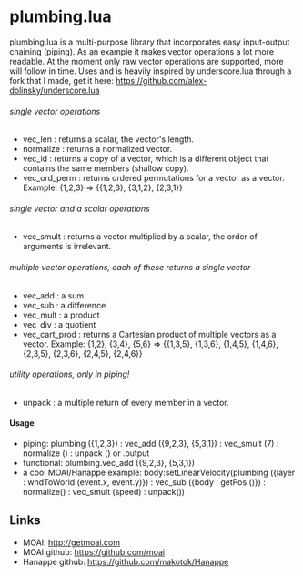 # plumbing.lua
plumbing.lua is a multi-purpose library that incorporates
easy input-output chaining (piping). As an example it makes vector operations a lot more readable.
At the moment only raw vector operations are supported, more will follow in time.
Uses and is heavily inspired by underscore.lua through a fork that I made,
get it here: https://github.com/alex-dolinsky/underscore.lua


###### single vector operations

- vec_len : returns a scalar, the vector's length.
- normalize : returns a normalized vector.
- vec_id : returns a copy of a vector, which is a different object that contains the same members (shallow copy).
- vec_ord_perm : returns ordered permutations for a vector as a vector. Example: {1,2,3} => {{1,2,3}, {3,1,2}, {2,3,1}}

###### single vector and a scalar operations

- vec_smult : returns a vector multiplied by a scalar, the order of arguments is irrelevant.

###### multiple vector operations, *each of these returns a single vector*

- vec_add : a sum
- vec_sub : a difference
- vec_mult : a product
- vec_div : a quotient
- vec_cart_prod : returns a Cartesian product of multiple vectors as a vector. Example: {1,2}, {3,4}, {5,6} =>
{{1,3,5}, {1,3,6}, {1,4,5}, {1,4,6}, {2,3,5}, {2,3,6}, {2,4,5}, {2,4,6}}

###### utility operations, only in piping!
- unpack : a multiple return of every member in a vector.

#### Usage

- piping: plumbing ({1,2,3}) : vec_add ({9,2,3}, {5,3,1}) : vec_smult (7) : normalize () : unpack () or .output
- functional: plumbing.vec_add ({9,2,3}, {5,3,1})
- a cool MOAI/Hanappe example: body:setLinearVelocity(plumbing ({layer : wndToWorld (event.x, event.y)}) : vec_sub ({body  : getPos ()}) : normalize() : vec_smult (speed) : unpack())


## Links
- MOAI: http://getmoai.com 
- MOAI github: https://github.com/moai
- Hanappe github: https://github.com/makotok/Hanappe
